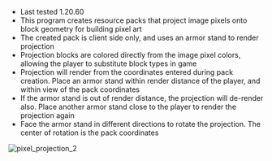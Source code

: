 - Last tested 1.20.60
- This program creates resource packs that project image pixels onto block geometry for building pixel art
- The created pack is client side only, and uses an armor stand to render projection
- Projection blocks are colored directly from the image pixel colors, allowing the player to substitute block types in game
- Projection will render from the coordinates entered during pack creation. Place an armor stand within render distance of the player, and within view of the pack coordinates
- If the armor stand is out of render distance, the projection will de-render also. Place another armor stand close to the player to render the projection again
- Face the armor stand in different directions to rotate the projection. The center of rotation is the pack coordinates

![pixel_projection_2](https://github.com/bud-aj29/BE_Pixel_Projection/assets/99773087/9e4d5542-f42a-4f27-9ca0-5e0eead4e314)

